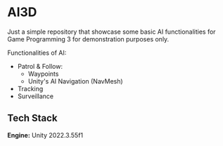 # AI3D

Just a simple repository that showcase some basic AI functionalities for Game Programming 3 for demonstration purposes only.

Functionalities of AI:
- Patrol & Follow:
    - Waypoints
    - Unity's AI Navigation (NavMesh)
- Tracking
- Surveillance




## Tech Stack

**Engine:** Unity 2022.3.55f1

